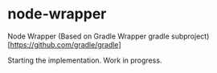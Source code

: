 # node-wrapper
Node Wrapper (Based on Gradle Wrapper gradle subproject) [https://github.com/gradle/gradle]

Starting the implementation. Work in progress.
